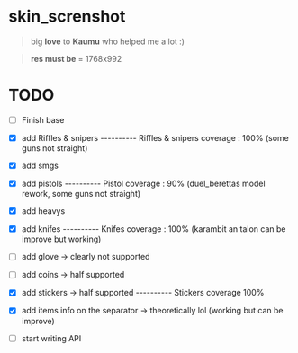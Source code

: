 # skin_screnshot

> big **love** to **Kaumu** who helped me a lot :)


> **res must be** = 1768x992

# TODO

 - [ ] Finish base
 - [x] add Riffles & snipers
 ---------- Riffles & snipers coverage : 100% (some guns not straight)
 - [x] add smgs
 - [x] add pistols
 ---------- Pistol coverage : 90% (duel_berettas model rework, some guns not straight)
 - [x] add heavys
 - [x] add knifes 
 ---------- Knifes coverage : 100% (karambit an talon can be improve but working)
 - [ ] add glove -> clearly not supported
 - [ ] add coins -> half supported
 - [x] add stickers -> half supported
 ---------- Stickers coverage 100%
 - [x] add items info on the separator -> theoretically lol (working but can be improve)
 - [ ] start writing API
 
